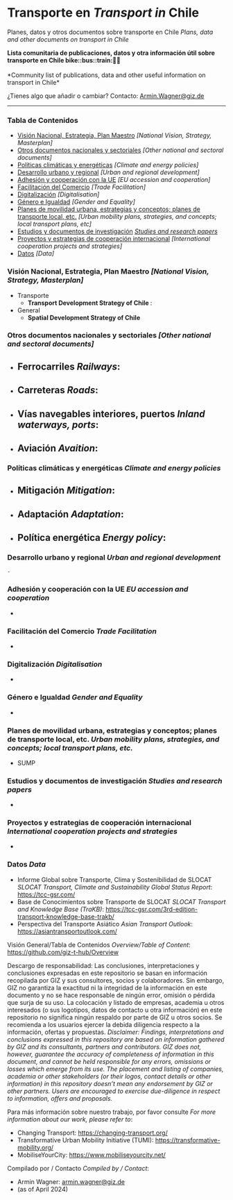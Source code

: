 # Transporte en *Transport in* Chile
Planes, datos y otros documentos sobre transporte en Chile *Plans, data and other documents on transport in Chile* 

<b> 
Lista comunitaria de publicaciones, datos y otra información útil sobre transporte en Chile bike::bus::train:🌳🚊
</b><br><br>
*Community list of publications, data and other useful information on transport in Chile*

¿Tienes algo que añadir o cambiar? Contacto: Armin.Wagner@giz.de

------------------------------

### Tabla de Contenidos

- [Visión Nacional, Estrategia, Plan Maestro](#Visión-Nacional-Estrategia-Plan-Maestro) *[National Vision, Strategy, Masterplan]*
- [Otros documentos nacionales y sectoriales](#Otros-documentos-nacionales-sectoriales) *[Other national and sectoral documents]* 
- [Políticas climáticas y energéticas](#Políticas-climáticas-energéticas) *[Climate and energy policies]*
- [Desarrollo urbano y regional](#urbano) *[Urban and regional development]*
- [Adhesión y cooperación con la UE](#Adhesión-UE) *[EU accession and cooperation]*
- [Facilitación del Comercio](#Facilitación-del-Comercio) *[Trade Facilitation]*  
- [Digitalización](#Digitalización) *[Digitalisation]*
- [Género e Igualdad](#Género) *[Gender and Equality]*
- [Planes de movilidad urbana, estrategias y conceptos; planes de transporte local, etc.](#planes-de-transporte-local) *[Urban mobility plans, strategies, and concepts; local transport plans, etc]* 
- [Estudios y documentos de investigación](#Estudios-investigación) *[Studies and research papers](#studies-research)*
- [Proyectos y estrategias de cooperación internacional](#cooperación-internacional) *[International cooperation projects and strategies]*
- [Datos](#Datos) *[Data]*

  
### Visión Nacional, Estrategia, Plan Maestro *[National Vision, Strategy, Masterplan]* <a name="Visión-Nacional-Estrategia-Plan-Maestro"></a> 

- Transporte
  	- <b> Transport Development Strategy of Chile </b>: 
- General
	- <b> Spatial Development Strategy of Chile </b>
 

### Otros documentos nacionales y sectoriales *[Other national and sectoral documents]* <a name="Otros-documentos-nacionales-sectoriales"></a> 

- Ferrocarriles *Railways*:
  	-
 
- Carreteras *Roads*:
  	- 
    
- Vías navegables interiores, puertos *Inland waterways, ports*:
  	- 
- Aviación *Avaition*:
  	-

### Políticas climáticas y energéticas *Climate and energy policies* <a name="Políticas-climáticas-energética"></a> 

- Mitigación *Mitigation*:
  	-
  
- Adaptación *Adaptation*:
  	-
  
- Política energética *Energy policy*:
	- 

### Desarrollo urbano y regional *Urban and regional development* <a name="urbano"></a> 

 	- 

### Adhesión y cooperación con la UE *EU accession and cooperation* <a name="Adhesión-UE"></a> 

-

### Facilitación del Comercio *Trade Facilitation* <a name="Facilitación-del-Comercio"></a> 

-

### Digitalización *Digitalisation* <a name="Digitalización"></a>

-

### Género e Igualdad *Gender and Equality* <a name="Género"></a>

-

### Planes de movilidad urbana, estrategias y conceptos; planes de transporte local, etc. *Urban mobility plans, strategies, and concepts; local transport plans, etc.* <a name="planes-de-transporte-local"></a>  

- SUMP

### Estudios y documentos de investigación *Studies and research papers* <a name="Estudios-investigación"></a> 

-

### Proyectos y estrategias de cooperación internacional *International cooperation projects and strategies* <a name="ooperación-internacional"></a> 

-

### Datos *Data* <a name="Datos"></a>

- Informe Global sobre Transporte, Clima y Sostenibilidad de SLOCAT *SLOCAT Transport, Climate and Sustainability Global Status Report*: https://tcc-gsr.com/ 
- Base de Conocimientos sobre Transporte de SLOCAT *SLOCAT Transport and Knowledge Base (TraKB)*:  https://tcc-gsr.com/3rd-edition-transport-knowledge-base-trakb/ 
- Perspectiva del Transporte Asiático *Asian Transport Outlook*: https://asiantransportoutlook.com/
  

Visión General/Tabla de Contenidos *Overview/Table of Content*: https://github.com/giz-t-hub/Overview

Descargo de responsabilidad: Las conclusiones, interpretaciones y conclusiones expresadas en este repositorio se basan en información recopilada por GIZ y sus consultores, socios y colaboradores. Sin embargo, GIZ no garantiza la exactitud ni la integridad de la información en este documento y no se hace responsable de ningún error, omisión o pérdida que surja de su uso. La colocación y listado de empresas, academia u otros interesados (o sus logotipos, datos de contacto u otra información) en este repositorio no significa ningún respaldo por parte de GIZ u otros socios. Se recomienda a los usuarios ejercer la debida diligencia respecto a la información, ofertas y propuestas.
*Disclaimer: Findings, interpretations and conclusions expressed in this repository are based on information gathered by GIZ and its consultants, partners and contributors. GIZ does not, however, guarantee the accuracy of completeness of information in this document, and cannot be held responsible for any errors, omissions or losses which emerge from its use. The placement and listing of companies, academia or other stakeholders (or their logos, contact details or other information) in this repository doesn’t mean any endorsement by GIZ or other partners. Users are encouraged to exercise due-diligence in respect to information, offers and proposals.*


Para más información sobre nuestro trabajo, por favor consulte *For more information about our work, please refer to*: 
- Changing Transport: https://changing-transport.org/
-	Transformative Urban Mobility Initiative (TUMI): https://transformative-mobility.org/
-	MobiliseYourCity: https://www.mobiliseyourcity.net/
		
Compilado por / Contacto *Compiled by / Contact*:
- Armin Wagner: armin.wagner@giz.de
- (as of April 2024)
